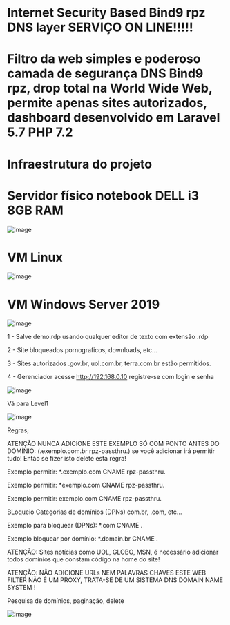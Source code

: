 #  Internet Security Based Bind9 rpz DNS layer SERVIÇO ON LINE!!!!! 
 
# Filtro da web simples e poderoso camada de segurança DNS Bind9 rpz, drop total na World Wide Web, permite apenas sites autorizados, dashboard desenvolvido em Laravel 5.7 PHP 7.2 


# Infraestrutura do projeto  

# Servidor físico notebook DELL i3 8GB RAM 

![image](https://user-images.githubusercontent.com/38859407/112074254-ad8aca80-8b54-11eb-9ace-bfa8a460ba60.png)
 
 


# VM Linux  

![image](https://user-images.githubusercontent.com/38859407/112075650-a87b4a80-8b57-11eb-9008-f4d7fe1d122a.png)
 




# VM Windows Server 2019 

![image](https://user-images.githubusercontent.com/38859407/112074614-749f2580-8b55-11eb-8021-b015fc8bbc77.png)
 



 


1 - Salve demo.rdp usando qualquer editor de texto com extensão .rdp 

2 - Site bloqueados pornograficos, downloads, etc...  

3 - Sites autorizados .gov.br, uol.com.br, terra.com.br estão permitidos.

4 - Gerenciador acesse http://192.168.0.10 registre-se com login e senha 

![image](https://user-images.githubusercontent.com/38859407/111921681-9ffe1380-8a74-11eb-82ba-35c5340a8ec4.png)
 


Vá para Level1 


![image](https://user-images.githubusercontent.com/38859407/111920813-d2f1d880-8a6f-11eb-8d44-bf43c8d42a65.png)



Regras; 

ATENÇÃO NUNCA ADICIONE ESTE EXEMPLO SÓ COM PONTO ANTES DO DOMÍNIO: (.exemplo.com.br rpz-passthru.) se você adicionar irá permitir tudo! Então se fizer isto delete está regra!   

Exemplo permitir: *.exemplo.com CNAME rpz-passthru.

Exemplo permitir: *exemplo.com CNAME rpz-passthru.

Exemplo permitir: exemplo.com CNAME rpz-passthru.




BLoqueio Categorias de domínios (DPNs) com.br, .com, etc... 

Exemplo para bloquear (DPNs): *.com CNAME .

Exemplo bloquear por domínio: *.domain.br CNAME .




ATENÇÃO: Sites notícias como UOL, GLOBO, MSN, é necessário adicionar todos domínios que constam código na home do site! 


ATENÇÃO: NÃO ADICIONE URLs NEM PALAVRAS CHAVES ESTE WEB FILTER NÃO É UM PROXY, TRATA-SE DE UM SISTEMA DNS DOMAIN NAME SYSTEM !  







Pesquisa de domínios, paginação, delete  


![image](https://user-images.githubusercontent.com/38859407/111920983-ed788180-8a70-11eb-904e-485a79f3cfc2.png)














 
